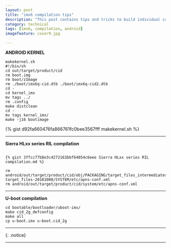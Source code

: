 ```yaml
---
layout: post
title: "imx6 compilation tips"
description: "This post contains tips and tricks to build individual components on imx6 android based devices."
category: technical
tags: [imx6, compilation, android]
imagefeature: cover9.jpg

---
```


**ANDROID KERNEL**

```
makekernel.sh
#!/bin/sh
cd out/target/product/cid
rm boot.img
rm boot/zImage
rm ./boot/imx6q-cid.dtb ./boot/imx6q-cid2.dtb
cd -
cd kernel_imx
mv tags ../
rm .config
make distclean
cd -
mv tags kernel_imx/
make -j16 bootimage

```

{% gist d92fa660476fa866761fc0bee3567fff makekernel.sh %}

---

**Sierra HLxx series RIL compilation**

```

{% gist 3ffcc77b8e3c4272163bbf64054c6eee Sierra HLxx series RIL compilation.md %}

```

```
rm android/out/target/product/cid/obj/PACKAGING/target_files_intermediates/cid-target_files-20181008/SYSTEM/etc/apns-conf.xml
rm android/out/target/product/cid/system/etc/apns-conf.xml
```

---

**U-boot compilation**

```
cd bootable/bootloader/uboot-imx/
make cid_2g_defconfig
make all
cp u-boot.imx u-boot.cid_2g

```

---

{: .notice}

---

